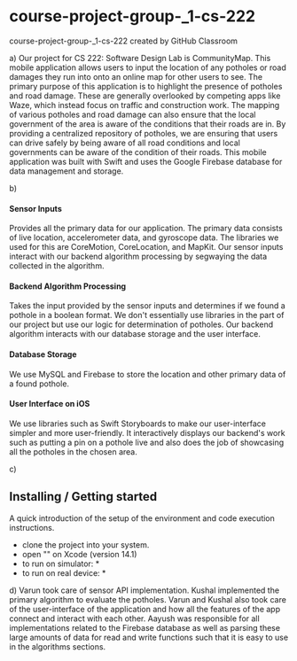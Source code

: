 # course-project-group-_1-cs-222
course-project-group-_1-cs-222 created by GitHub Classroom

a)
Our project for CS 222: Software Design Lab is CommunityMap. 
This mobile application allows users to input the location of any potholes or road damages
they run into onto an online map for other users to see. 
The primary purpose of this application is to highlight the presence of potholes and road damage. 
These are generally overlooked by competing apps like Waze, which instead focus on traffic and construction work. 
The mapping of various potholes and road damage can also ensure that 
the local government of the area is aware of the conditions that their roads are in. 
By providing a centralized repository of potholes, we are ensuring that 
users can drive safely by being aware of all road conditions 
and local governments can be aware of the condition of their roads. 
This mobile application was built with Swift and uses the Google Firebase database for data management and storage.

b)
<h4> Sensor Inputs </h4>
Provides all the primary data for our application.
The primary data consists of live location, accelerometer data, and gyroscope data.
The libraries we used for this are CoreMotion, CoreLocation, and MapKit. 
Our sensor inputs interact with our backend algorithm processing by segwaying the data collected in the algorithm.

<h4> Backend Algorithm Processing </h4>
Takes the input provided by the sensor inputs and determines if we found a pothole in a boolean format. We don't essentially use libraries in the part of our project but use our logic for determination of potholes. Our backend algorithm interacts with our database storage and the user interface.

<h4> Database Storage </h4>
We use MySQL and Firebase to store the location and other primary data of a found pothole.

<h4> User Interface on iOS </h4>
We use libraries such as Swift Storyboards to make our user-interface simpler and more user-friendly. It interactively displays our backend's work such as putting a pin on a pothole live and also does the job of showcasing all the potholes in the chosen area.


c)
## Installing / Getting started

A quick introduction of the setup of the environment and code execution instructions.

* clone the project into your system.
* open "" on Xcode (version 14.1)
* to run on simulator:
  * 
* to run on real device:
  *


d)
Varun took care of sensor API implementation.
Kushal implemented the primary algorithm to evaluate the potholes.
Varun and Kushal also took care of the user-interface of the application
and how all the features of the app connect and interact with each other.
Aayush was responsible for all implementations related to the Firebase database 
as well as parsing these large amounts of data for read and write functions 
such that it is easy to use in the algorithms sections. 
